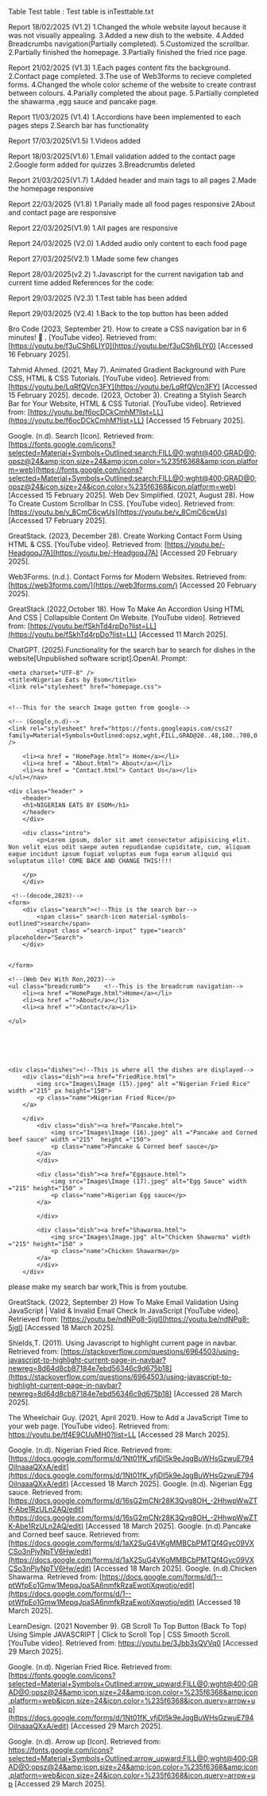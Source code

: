 
Table
Test table :
Test table is inTesttable.txt


Report 18/02/2025 (V1.2)
1.Changed the whole website layout because it was not visually appealing.
3.Added a new dish to the website.
4.Added Breadcrumbs navigation(Partially completed).
5.Customized the scrollbar.
2.Partially finished the homepage.
3.Partially finished the fried rice page.

Report 21/02/2025 (V1.3)
1.Each pages content fits the background.
2.Contact page completed.
3.The use of Web3forms to recieve completed forms.
4.Changed the whole color scheme of the website to create contrast between colours.
4.Parially completed the about page.
5.Partially completed the shawarma ,egg sauce and pancake page.

Report 11/03/2025 (V1.4)
1.Accordions have been implemented to each pages steps
2.Search bar has functionality

Report 17/03/2025(V1.5)
1.Videos added

Report 18/03/2025(V1.6)
1.Email validation added to the contact page
2.Google form added for quizzes
3.Breadcrumbs deleted

Report 21/03/2025(V1.7)
1.Added header and main tags to all pages
2.Made the homepage responsive

Report 22/03/2025 (V1.8)
1.Parially made all food pages responsive
2About and contact page are responsive

Report 22/03/2025(V1.9)
1.All pages are responsive

Report 24/03/2025 (V2.0)
1.Added audio only content to each food page

Report 27/03/2025(V2.1)
1.Made some few changes

Report 28/03/2025(v2.2)
1.Javascript for the current navigation tab and current time added
References for the code:

Report 29/03/2025 (V2.3)
1.Test table has been added

Report 29/03/2025 (V2.4)
1.Back to the top button has been added

Bro Code (2023, September 21). How to create a CSS navigation bar in 6 minutes! 🧭
. [YouTube video]. Retrieved from: [https://youtu.be/f3uCSh6LIY0](https://youtu.be/f3uCSh6LIY0)  [Accessed 16 February 2025].

Tahmid Ahmed. (2021, May 7). Animated Gradient Background
with Pure CSS, HTML & CSS Tutorials. [YouTube video]. Retrieved
from: [https://youtu.be/LqRfQVcn3FY](https://youtu.be/LqRfQVcn3FY)
  [Accessed 15 February 2025].
decode. (2023, October 3). Creating a Stylish Search Bar for Your
Website, HTML & CSS Tutorial. [YouTube video]. Retrieved from:  [https://youtu.be/f6ocDCkCmhM?list=LL](https://youtu.be/f6ocDCkCmhM?list=LL)  [Accessed 15 February 2025].

Google. (n.d). Search [Icon]. Retrieved from: [https://fonts.google.com/icons?selected=Material+Symbols+Outlined:search:FILL@0;wght@400;GRAD@0;opsz@24&amp;icon.size=24&amp;icon.color=%235f6368&amp;icon.platform=web](https://fonts.google.com/icons?selected=Material+Symbols+Outlined:search:FILL@0;wght@400;GRAD@0;opsz@24&icon.size=24&icon.color=%235f6368&icon.platform=web)  [Accessed 15 February 2025].
Web Dev Simplified. (2021, August 28). How To Create Custom Scrollbar In CSS. [YouTube video]. Retrieved from: [https://youtu.be/v_8CmC6cwUs](https://youtu.be/v_8CmC6cwUs)  [Accessed 17 February 2025].

GreatStack. (2023, December 28). Create Working Contact Form Using HTML & CSS. [YouTube video]. Retrieved from: [https://youtu.be/-HeadgoqJ7A](https://youtu.be/-HeadgoqJ7A)  [Accessed 20 February 2025].

Web3Forms. (n.d.). Contact Forms for Modern Websites. Retrieved from:   [https://web3forms.com/](https://web3forms.com/)   [Accessed 20 February 2025].

GreatStack.(2022,October 18). How To Make An Accordion
Using HTML And CSS | Collapsible Content On Website.  [YouTube video].
Retrieved from:  [https://youtu.be/fSkhTd4rpDo?list=LL](https://youtu.be/fSkhTd4rpDo?list=LL)  [Accessed 11 March 2025].


ChatGPT. (2025).Functionality for the search bar to search for dishes in the website[Unpublished software script].OpenAI.
Prompt:

```
<meta charset="UTF-8" />
<title>Nigerian Eats by Esom</title>
<link rel="stylesheet" href="homepage.css">


<!--This for the search Image gotten from google-->

<!-- (Google,n.d)-->
<link rel="stylesheet" href="https://fonts.googleapis.com/css2?family=Material+Symbols+Outlined:opsz,wght,FILL,GRAD@20..48,100..700,0..1,-50..200&icon_names=search" />
```

```
    <li><a href = "HomePage.html"> Home</a></li>
    <li><a href = "About.html"> About</a></li>
    <li><a href = "Contact.html"> Contact Us</a></li>
</ul></nav> 

<div class="header" >
    <header>
    <h1>NIGERIAN EATS BY ESOM</h1>
    </header>
    </div>

    <div class="intro">
        <p>Lorem ipsum, dolor sit amet consectetur adipisicing elit. Non velit eius odit saepe autem repudiandae cupiditate, cum, aliquam eaque incidunt ipsum fugiat voluptas eum fuga earum aliquid qui voluptatum illo! COME BACK AND CHANGE THIS!!!!
  
    </p>  
    </div>

 <!--(decode,2023)-->
<form>
    <div class="search"><!--This is the search bar-->
        <span class=" search-icon material-symbols-outlined">search</span>
        <input class ="search-input" type="search" placeholder="Search">
    </div>


</form>

<!--(Web Dev With Ron,2023)-->
<ul class="breadcrumb">    <!--This is the breadcrum navigation-->
    <li><a href ="HomePage.html">Home</a></li>
    <li><a href ="">About</a></li>
    <li><a href ="">Contact</a></li>
  
</ul>






<div class="dishes"><!--This is where all the dishes are displayed-->
    <div class="dish"><a href="FriedRice.html">
        <img src="Images\Image (15).jpeg" alt ="Nigerian Fried Rice" width ="215" px height="150">
        <p class="name">Nigerian Fried Rice</p>
    </a>
     
    </div>
        <div class="dish"><a href="Pancake.html">
            <img src="Images\Image (16).jpeg" alt ="Pancake and Corned beef sauce" width ="215"  height ="150">
            <p class="name">Pancake & Corned beef sauce</p>
        </a>
        </div>
      
        <div class="dish"><a href="Eggsauce.html">
            <img src="Images\Image (17).jpeg" alt="Egg Sauce" width ="215" height="150" >
            <p class="name">Nigerian Egg sauce</p>
        </a>
         
        </div>

        <div class="dish"><a href="Shawarma.html">
            <img src="Images\Image.jpg" alt="Chicken Shawarma" width ="215" height="150" >
            <p class="name">Chicken Shawarma</p>
        </a>
        </div>
    </div>
```

<script type="text/javascript">
    function search() {
        let filter = document.querySelector('.search-input').value.toUpperCase(); // Corrected input retrieval
        let items = document.querySelectorAll('.dish'); // Get all dish elements
```
    items.forEach(item => {
        let nameElement = item.querySelector('.name p'); // Corrected name retrieval
        if (nameElement) {
            let value = nameElement.textContent.toUpperCase();
            if (value.indexOf(filter) > -1) {
                item.style.display = "";
            } else {
                item.style.display = "none";
            }
        }
    });
}

// Add event listener to the search input
document.querySelector('.search-input').addEventListener('input', search);

</script>

please make my search bar work,This is from youtube.

GreatStack. (2022, September 2) How To Make Email
Validation Using JavaScript | Valid & Invalid Email Check In
JavaScript [YouTube video]. Retrieved from: [https://youtu.be/ndNPg8-5jgI](https://youtu.be/ndNPg8-5jgI)  [Accessed 18 March 2025].

Shields,T. (2011). Using Javascript to highlight current page in navbar. Retrieved from: [https://stackoverflow.com/questions/6964503/using-javascript-to-highlight-current-page-in-navbar?newreg=8d64d8cb87184e7ebd56346c9d675b18](https://stackoverflow.com/questions/6964503/using-javascript-to-highlight-current-page-in-navbar?newreg=8d64d8cb87184e7ebd56346c9d675b18) [Accessed 28 March 2025].

The Wheelchair Guy. (2021, April 2021).  How to Add a JavaScript Time to your web page. [YouTube video]. Retrieved from: https://youtu.be/tf4E9CUuMH0?list=LL  [Accessed 28 March 2025].

Google. (n.d). Nigerian Fried Rice. Retrieved from: [https://docs.google.com/forms/d/1Nt01fK_yfjDI5k9eJqgBuWHsGzwuE794OilnaaaQXxA/edit](https://docs.google.com/forms/d/1Nt01fK_yfjDI5k9eJqgBuWHsGzwuE794OilnaaaQXxA/edit) [Accessed 18 March 2025].
Google. (n.d). Nigerian Egg sauce. Retrieved from: [https://docs.google.com/forms/d/16sG2mCNr28K3Qvg8OH_-2HhwpWwZTK-Abe1RzULn2AQ/edit](https://docs.google.com/forms/d/16sG2mCNr28K3Qvg8OH_-2HhwpWwZTK-Abe1RzULn2AQ/edit)  [Accessed 18 March 2025].
Google. (n.d).Pancake and Corned beef sauce. Retrieved from: [https://docs.google.com/forms/d/1aX2SuG4VKgMMBCbPMTQf4Gyc09VXCSo3nPjyNpTV6Hw/edit](https://docs.google.com/forms/d/1aX2SuG4VKgMMBCbPMTQf4Gyc09VXCSo3nPjyNpTV6Hw/edit)  [Accessed 18 March 2025].
Google. (n.d).Chicken Shawarma. Retrieved from: [https://docs.google.com/forms/d/1--ptWfpEo1Gmw1MepqJpaSA6nmfkRzaEwotiXqwotjo/edit](https://docs.google.com/forms/d/1--ptWfpEo1Gmw1MepqJpaSA6nmfkRzaEwotiXqwotjo/edit)  [Accessed 18 March 2025].

LearnDesign. (2021 November 9). GB Scroll To Top Button (Back To Top) Using Simple JAVASCRIPT | Click to Scroll Top | CSS Smooth Scroll. [YouTube video]. Retrieved from: https://youtu.be/3Jbb3sQVVq0  [Accessed 29 March 2025].

Google. (n.d). Nigerian Fried Rice. Retrieved from: [https://fonts.google.com/icons?selected=Material+Symbols+Outlined:arrow_upward:FILL@0;wght@400;GRAD@0;opsz@24&amp;icon.size=24&amp;icon.color=%235f6368&amp;icon.platform=web&icon.size=24&icon.color=%235f6368&icon.query=arrow+up](https://docs.google.com/forms/d/1Nt01fK_yfjDI5k9eJqgBuWHsGzwuE794OilnaaaQXxA/edit) [Accessed 29 March 2025].

Google. (n.d). Arrow up [Icon]. Retrieved from: https://fonts.google.com/icons?selected=Material+Symbols+Outlined:arrow_upward:FILL@0;wght@400;GRAD@0;opsz@24&amp;icon.size=24&amp;icon.color=%235f6368&amp;icon.platform=web&icon.size=24&icon.color=%235f6368&icon.query=arrow+up [Accessed 29 March 2025].
